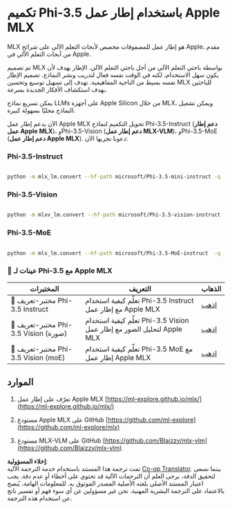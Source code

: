 <!--
CO_OP_TRANSLATOR_METADATA:
{
  "original_hash": "ec5e22bbded16acb7bdb9fa568ab5781",
  "translation_date": "2025-07-16T21:52:34+00:00",
  "source_file": "md/01.Introduction/04/UsingAppleMLXQuantifyingPhi.md",
  "language_code": "ar"
}
-->
# **تكميم Phi-3.5 باستخدام إطار عمل Apple MLX**

MLX هو إطار عمل للمصفوفات مخصص لأبحاث التعلم الآلي على شرائح Apple، مقدم من أبحاث التعلم الآلي في Apple.

تم تصميم MLX بواسطة باحثي التعلم الآلي من أجل باحثي التعلم الآلي. الإطار يهدف لأن يكون سهل الاستخدام، لكنه في الوقت نفسه فعال لتدريب ونشر النماذج. تصميم الإطار نفسه بسيط من الناحية المفاهيمية. نهدف إلى تسهيل توسيع وتحسين MLX للباحثين بهدف استكشاف الأفكار الجديدة بسرعة.

يمكن تسريع نماذج LLMs على أجهزة Apple Silicon من خلال MLX، ويمكن تشغيل النماذج محليًا بسهولة كبيرة.

الآن يدعم إطار عمل Apple MLX تحويل التكميم لنماذج Phi-3.5-Instruct (**دعم إطار عمل Apple MLX**)، وPhi-3.5-Vision (**دعم إطار عمل MLX-VLM**)، وPhi-3.5-MoE (**دعم إطار عمل Apple MLX**). دعونا نجربها الآن:

### **Phi-3.5-Instruct**

```bash

python -m mlx_lm.convert --hf-path microsoft/Phi-3.5-mini-instruct -q

```

### **Phi-3.5-Vision**

```bash

python -m mlxv_lm.convert --hf-path microsoft/Phi-3.5-vision-instruct -q

```

### **Phi-3.5-MoE**

```bash

python -m mlx_lm.convert --hf-path microsoft/Phi-3.5-MoE-instruct  -q

```

### **🤖 عينات لـ Phi-3.5 مع Apple MLX**

| المختبرات    | التعريف | الذهاب |
| -------- | ------- |  ------- |
| 🚀 مختبر-تعريف Phi-3.5 Instruct  | تعلّم كيفية استخدام Phi-3.5 Instruct مع إطار عمل Apple MLX   |  [اذهب](../../../../../code/09.UpdateSamples/Aug/mlx-phi35-instruct.ipynb)    |
| 🚀 مختبر-تعريف Phi-3.5 Vision (صورة) | تعلّم كيفية استخدام Phi-3.5 Vision لتحليل الصور مع إطار عمل Apple MLX     |  [اذهب](../../../../../code/09.UpdateSamples/Aug/mlx-phi35-vision.ipynb)    |
| 🚀 مختبر-تعريف Phi-3.5 Vision (moE)   | تعلّم كيفية استخدام Phi-3.5 MoE مع إطار عمل Apple MLX  |  [اذهب](../../../../../code/09.UpdateSamples/Aug/mlx-phi35-moe.ipynb)    |

## **الموارد**

1. تعرّف على إطار عمل Apple MLX [https://ml-explore.github.io/mlx/](https://ml-explore.github.io/mlx/)

2. مستودع Apple MLX على GitHub [https://github.com/ml-explore](https://github.com/ml-explore/mlx)

3. مستودع MLX-VLM على GitHub [https://github.com/Blaizzy/mlx-vlm](https://github.com/Blaizzy/mlx-vlm)

**إخلاء المسؤولية**:  
تمت ترجمة هذا المستند باستخدام خدمة الترجمة الآلية [Co-op Translator](https://github.com/Azure/co-op-translator). بينما نسعى لتحقيق الدقة، يرجى العلم أن الترجمات الآلية قد تحتوي على أخطاء أو عدم دقة. يجب اعتبار المستند الأصلي بلغته الأصلية المصدر الموثوق به. للمعلومات الهامة، يُنصح بالاعتماد على الترجمة البشرية المهنية. نحن غير مسؤولين عن أي سوء فهم أو تفسير ناتج عن استخدام هذه الترجمة.
